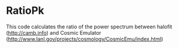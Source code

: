 RatioPk
=======

This code calculates the ratio of the power spectrum between halofit (http://camb.info) and Cosmic Emulator (http://www.lanl.gov/projects/cosmology/CosmicEmu/index.html)